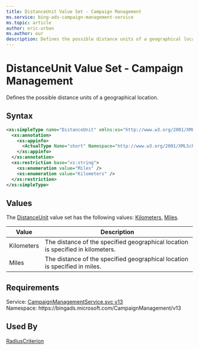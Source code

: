 ```yaml
---
title: DistanceUnit Value Set - Campaign Management
ms.service: bing-ads-campaign-management-service
ms.topic: article
author: eric-urban
ms.author: eur
description: Defines the possible distance units of a geographical location.
---
```

# DistanceUnit Value Set - Campaign Management
Defines the possible distance units of a geographical location.

## Syntax
```xml
<xs:simpleType name="DistanceUnit" xmlns:xs="http://www.w3.org/2001/XMLSchema">
  <xs:annotation>
    <xs:appinfo>
      <ActualType Name="short" Namespace="http://www.w3.org/2001/XMLSchema" xmlns="http://schemas.microsoft.com/2003/10/Serialization/" />
    </xs:appinfo>
  </xs:annotation>
  <xs:restriction base="xs:string">
    <xs:enumeration value="Miles" />
    <xs:enumeration value="Kilometers" />
  </xs:restriction>
</xs:simpleType>
```

## <a name="values"></a>Values

The [DistanceUnit](distanceunit.md) value set has the following values: [Kilometers](#kilometers), [Miles](#miles).

|Value|Description|
|-----------|---------------|
|<a name="kilometers"></a>Kilometers|The distance of the specified geographical location is specified in kilometers.|
|<a name="miles"></a>Miles|The distance of the specified geographical location is specified in miles.|

## Requirements
Service: [CampaignManagementService.svc v13](https://campaign.api.bingads.microsoft.com/Api/Advertiser/CampaignManagement/v13/CampaignManagementService.svc)  
Namespace: https\://bingads.microsoft.com/CampaignManagement/v13  

## Used By
[RadiusCriterion](radiuscriterion.md)  
